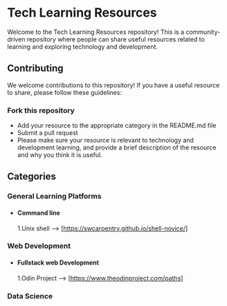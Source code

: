 
# Tech Learning Resources

Welcome to the Tech Learning Resources repository! This is a community-driven repository where people can share useful resources related to learning and exploring technology and development.

## Contributing

We welcome contributions to this repository! If you have a useful resource to share, please follow these guidelines:

### Fork this repository

- Add your resource to the appropriate category in the README.md file
- Submit a pull request
- Please make sure your resource is relevant to technology and development learning, and provide a brief description of the resource and why you think it is useful.

## Categories

### General Learning Platforms
- #### Command line 
  1.Unix shell  --> [https://swcarpentry.github.io/shell-novice/]


### Web Development

- #### Fullstack web Development
  1.Odin Project --> [https://www.theodinproject.com/paths]

### Data Science

